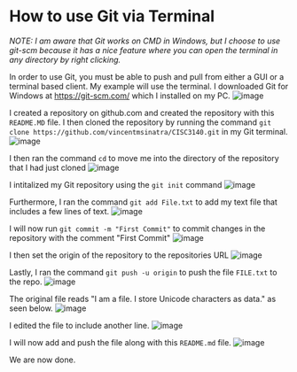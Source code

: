 # How to use Git via Terminal
*NOTE: I am aware that Git works on CMD in Windows, but I choose to use git-scm because it has a nice feature where you can open the terminal in any directory by right clicking.*

In order to use Git, you must be able to push and pull from either a GUI or a terminal based client. My example will use the terminal. I downloaded Git for Windows at https://git-scm.com/ which I installed on my PC. 
![image](https://user-images.githubusercontent.com/44344714/125536359-6782a3a9-d031-483c-a459-66f879ed0ba9.png)

I created a repository on github.com and created the repository with this `README.MD` file. I then cloned the repository by running the command `git clone https://github.com/vincentmsinatra/CISC3140.git` in my Git terminal.
![image](https://user-images.githubusercontent.com/44344714/125536615-b26ced87-d767-4c81-897a-3f5faf164b87.png)

I then ran the command `cd` to move me into the directory of the repository that I had just cloned
![image](https://user-images.githubusercontent.com/44344714/125536724-12a79f1b-a4cd-492c-99e5-d65936046873.png)

I intitalized my Git repository using the  `git init` command
![image](https://user-images.githubusercontent.com/44344714/125537098-49ba1824-4c07-4f60-af7e-3212753b56de.png)

Furthermore, I ran the command `git add File.txt` to add my text file that includes a few lines of text.
![image](https://user-images.githubusercontent.com/44344714/125536962-babf815d-7340-41f1-9c00-6947e2967db1.png)

I will now run `git commit -m "First Commit"` to commit changes in the repository with the comment "First Commit"
![image](https://user-images.githubusercontent.com/44344714/125537676-f718331d-3501-4576-b3c7-f75ae1c32805.png)

I then set the origin of the repository to the repositories URL
![image](https://user-images.githubusercontent.com/44344714/125537921-90bcc40c-4b96-4677-a37b-664c870023b7.png)

Lastly, I ran the command `git push -u origin` to push the file `FILE.txt` to the repo.
![image](https://user-images.githubusercontent.com/44344714/125538344-933737d6-e27e-4905-a623-cbe886bebcce.png)

The original file reads "I am a file. I store Unicode characters as data." as seen below.
![image](https://user-images.githubusercontent.com/44344714/125538595-cfdcfce2-9b73-4bce-afec-6a31481e5d99.png)

I edited the file to include another line.
![image](https://user-images.githubusercontent.com/44344714/125538743-e6c42590-e80c-4062-b8f1-66f90ee073a4.png)

I will now add and push the file along with this `README.md` file.
![image](https://user-images.githubusercontent.com/44344714/125539642-05a1c2db-2db2-4d9e-a6a8-f2a6afe85033.png)

We are now done.